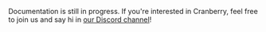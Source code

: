 Documentation is still in progress. If you're interested in Cranberry, feel free to join us and say hi in [our Discord channel](https://discord.gg/DKqZGpPJDV)!

